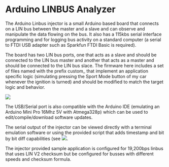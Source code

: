 Arduino LINBUS Analyzer
=======================

The Arduino Linbus injector is a small Arduino based board that connects on a LIN bus between the master and a slave
and can observe and manipulate the data flowing on the bus. It also has a 115kbs serial interface  programming and for logging bus activity on a standard computer (a serial to FTDI USB adapter such as Sparkfun FTDI Basic is required).

The board has two LIN bus ports, one that acts as a slave and should be connected to the LIN bus master and another
 that acts as a master and should be connected to the LIN bus slace. The firmware here includes a set of files named
with the prefix custom_ that implement an application specific logic (simulating pressing the Sport Mode button of my
car whenever the ignition is turned) and should be modified to match the target logic and behavior.


![](doc/injector_001_.jpg)

The USB/Serial port is also compatible with the Arduino IDE (emulating an Arduino Mini Pro 16Mhz 5V with Atmega328p) which can be used to edit/compile/download software updates. 

The serial output of the injector can be viewed directly with a terminal emulation software or using the provided script that adds timestamp and bit by bit diff capabilities (see ![](../tools/serial).

The injector provided sample application is configured for 19,200bps linbus that uses LIN V2 checksum but be configured 
for busses with different speeds and checksum formula.


